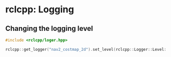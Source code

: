 # rclcpp: Logging

## Changing the logging level

```cpp
#include <rclcpp/loger.hpp>

rclcpp::get_logger("nav2_costmap_2d").set_level(rclcpp::Logger::Level::Debug);
```

